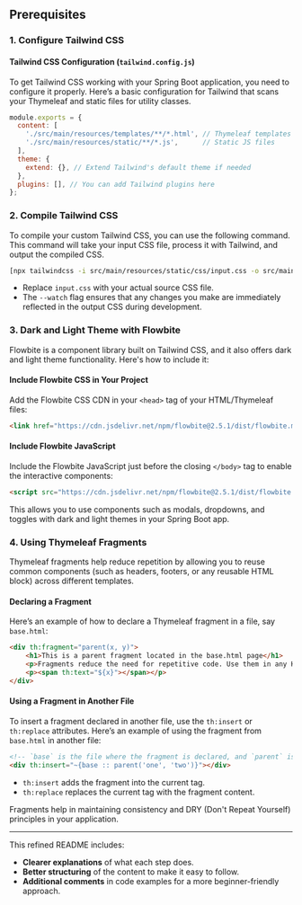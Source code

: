 ## Prerequisites

### 1. Configure Tailwind CSS

#### Tailwind CSS Configuration (`tailwind.config.js`)

To get Tailwind CSS working with your Spring Boot application, you need to configure it properly. Here’s a basic configuration for Tailwind that scans your Thymeleaf and static files for utility classes.

```js
module.exports = {
  content: [
    './src/main/resources/templates/**/*.html', // Thymeleaf templates
    './src/main/resources/static/**/*.js',      // Static JS files
  ],
  theme: {
    extend: {}, // Extend Tailwind's default theme if needed
  },
  plugins: [], // You can add Tailwind plugins here
};
```

### 2. Compile Tailwind CSS

To compile your custom Tailwind CSS, you can use the following command. This command will take your input CSS file, process it with Tailwind, and output the compiled CSS.

```bash
[npx tailwindcss -i src/main/resources/static/css/input.css -o src/main/resources/static/css/output.css --watch
```

- Replace `input.css` with your actual source CSS file.
- The `--watch` flag ensures that any changes you make are immediately reflected in the output CSS during development.

### 3. Dark and Light Theme with Flowbite

Flowbite is a component library built on Tailwind CSS, and it also offers dark and light theme functionality. Here's how to include it:

#### Include Flowbite CSS in Your Project

Add the Flowbite CSS CDN in your `<head>` tag of your HTML/Thymeleaf files:

```html
<link href="https://cdn.jsdelivr.net/npm/flowbite@2.5.1/dist/flowbite.min.css" rel="stylesheet" />
```

#### Include Flowbite JavaScript

Include the Flowbite JavaScript just before the closing `</body>` tag to enable the interactive components:

```html
<script src="https://cdn.jsdelivr.net/npm/flowbite@2.5.1/dist/flowbite.min.js"></script>
```

This allows you to use components such as modals, dropdowns, and toggles with dark and light themes in your Spring Boot app.

### 4. Using Thymeleaf Fragments

Thymeleaf fragments help reduce repetition by allowing you to reuse common components (such as headers, footers, or any reusable HTML block) across different templates.

#### Declaring a Fragment

Here’s an example of how to declare a Thymeleaf fragment in a file, say `base.html`:

```html
<div th:fragment="parent(x, y)">
    <h1>This is a parent fragment located in the base.html page</h1>
    <p>Fragments reduce the need for repetitive code. Use them in any HTML file to streamline your templates.</p>
    <p><span th:text="${x}"></span></p>
</div>
```

#### Using a Fragment in Another File

To insert a fragment declared in another file, use the `th:insert` or `th:replace` attributes. Here’s an example of using the fragment from `base.html` in another file:

```html
<!-- `base` is the file where the fragment is declared, and `parent` is the fragment's name -->
<div th:insert="~{base :: parent('one', 'two')}"></div>
```

- `th:insert` adds the fragment into the current tag.
- `th:replace` replaces the current tag with the fragment content.

Fragments help in maintaining consistency and DRY (Don't Repeat Yourself) principles in your application.

---

This refined README includes:

- **Clearer explanations** of what each step does.
- **Better structuring** of the content to make it easy to follow.
- **Additional comments** in code examples for a more beginner-friendly approach.
